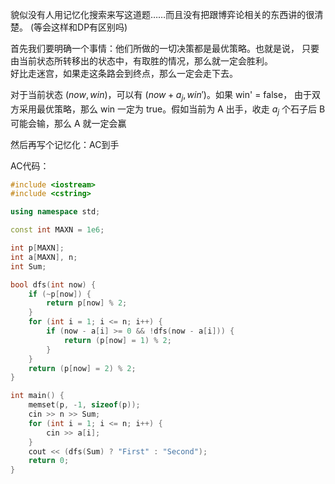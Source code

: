 貌似没有人用记忆化搜索来写这道题……而且没有把跟博弈论相关的东西讲的很清楚。
(等会这样和DP有区别吗)

首先我们要明确一个事情：他们所做的一切决策都是最优策略。也就是说，
只要由当前状态所转移出的状态中，有取胜的情况，那么就一定会胜利。  
好比走迷宫，如果走这条路会到终点，那么一定会走下去。

对于当前状态 $(now, win)$，可以有 $(now + a_j, win')$。如果 win' = false，
由于双方采用最优策略，那么 win 一定为 true。假如当前为 A 出手，收走 $a_j$ 个石子后 B 可能会输，那么 A 就一定会赢

然后再写个记忆化：AC到手

AC代码：
``` cpp
#include <iostream>
#include <cstring>

using namespace std;

const int MAXN = 1e6;

int p[MAXN];
int a[MAXN], n;
int Sum;

bool dfs(int now) {
    if (~p[now]) {
        return p[now] % 2;
    }
    for (int i = 1; i <= n; i++) {
        if (now - a[i] >= 0 && !dfs(now - a[i])) {
            return (p[now] = 1) % 2;
        }
    }
    return (p[now] = 2) % 2;
}

int main() {
    memset(p, -1, sizeof(p));
    cin >> n >> Sum;
    for (int i = 1; i <= n; i++) {
        cin >> a[i];
    }
    cout << (dfs(Sum) ? "First" : "Second");
    return 0;
}
```
